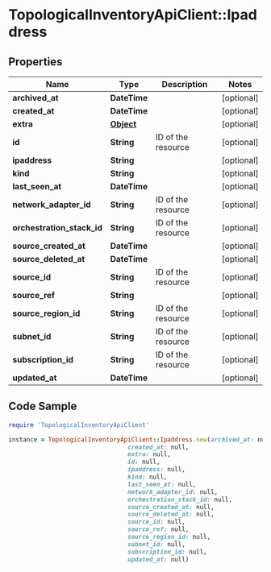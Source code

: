 # TopologicalInventoryApiClient::Ipaddress

## Properties

Name | Type | Description | Notes
------------ | ------------- | ------------- | -------------
**archived_at** | **DateTime** |  | [optional] 
**created_at** | **DateTime** |  | [optional] 
**extra** | [**Object**](.md) |  | [optional] 
**id** | **String** | ID of the resource | [optional] 
**ipaddress** | **String** |  | [optional] 
**kind** | **String** |  | [optional] 
**last_seen_at** | **DateTime** |  | [optional] 
**network_adapter_id** | **String** | ID of the resource | [optional] 
**orchestration_stack_id** | **String** | ID of the resource | [optional] 
**source_created_at** | **DateTime** |  | [optional] 
**source_deleted_at** | **DateTime** |  | [optional] 
**source_id** | **String** | ID of the resource | [optional] 
**source_ref** | **String** |  | [optional] 
**source_region_id** | **String** | ID of the resource | [optional] 
**subnet_id** | **String** | ID of the resource | [optional] 
**subscription_id** | **String** | ID of the resource | [optional] 
**updated_at** | **DateTime** |  | [optional] 

## Code Sample

```ruby
require 'TopologicalInventoryApiClient'

instance = TopologicalInventoryApiClient::Ipaddress.new(archived_at: null,
                                 created_at: null,
                                 extra: null,
                                 id: null,
                                 ipaddress: null,
                                 kind: null,
                                 last_seen_at: null,
                                 network_adapter_id: null,
                                 orchestration_stack_id: null,
                                 source_created_at: null,
                                 source_deleted_at: null,
                                 source_id: null,
                                 source_ref: null,
                                 source_region_id: null,
                                 subnet_id: null,
                                 subscription_id: null,
                                 updated_at: null)
```


